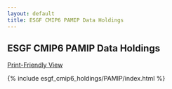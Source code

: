 ```yaml
---
layout: default
title: ESGF CMIP6 PAMIP Data Holdings
---
```


## ESGF CMIP6 PAMIP Data Holdings

[Print-Friendly View](print_view.html)

{% include esgf_cmip6_holdings/PAMIP/index.html %}
